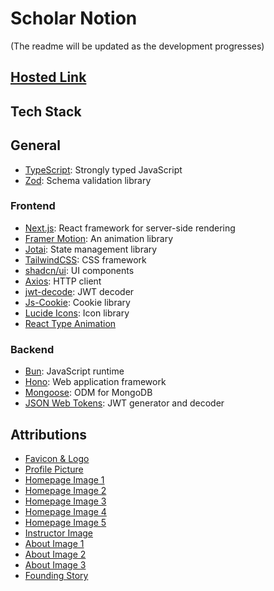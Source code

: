 # Scholar Notion

(The readme will be updated as the development progresses)

## [Hosted Link](https://scholar-notion.vercel.app/)

## Tech Stack

## General

-  [TypeScript](https://www.typescriptlang.org/): Strongly typed JavaScript
-  [Zod](https://zod.dev/): Schema validation library

### Frontend

-  [Next.js](https://nextjs.org/): React framework for server-side rendering
-  [Framer Motion](https://www.framer.com/motion/): An animation library
-  [Jotai](https://jotai.org/): State management library
-  [TailwindCSS](https://tailwindcss.com/): CSS framework
-  [shadcn/ui](https://ui.shadcn.com/): UI components
-  [Axios](https://axios-http.com/): HTTP client
-  [jwt-decode](https://www.npmjs.com/package/jwt-decode): JWT decoder
-  [Js-Cookie](https://www.npmjs.com/package/js-cookie): Cookie library
-  [Lucide Icons](https://lucide.dev/): Icon library
-  [React Type Animation](https://www.npmjs.com/package/react-type-animation)

### Backend

-  [Bun](https://bun.sh/): JavaScript runtime
-  [Hono](https://hono.dev/): Web application framework
-  [Mongoose](https://mongoosejs.com/): ODM for MongoDB
-  [JSON Web Tokens](https://www.npmjs.com/package/jsonwebtoken): JWT generator and decoder

## Attributions

-  [Favicon & Logo](https://www.flaticon.com/free-icon/letter-s_6229486?term=s&page=1&position=33&origin=search&related_id=6229486)
-  [Profile Picture](https://www.flaticon.com/free-icon/graduation-hat_4831234?term=scholar&page=1&position=3&origin=search&related_id=4831234)
-  [Homepage Image 1](https://unsplash.com/photos/person-using-laptop-computers-9SoCnyQmkzI)
-  [Homepage Image 2](https://unsplash.com/photos/black-flat-screen-computer-monitor-SyvsTmuuZyM)
-  [Homepage Image 3](https://unsplash.com/photos/woman-in-black-and-white-jacket-sitting-in-front-of-computer-monitor-iQqRM0XJvn8)
-  [Homepage Image 4](https://unsplash.com/photos/black-flat-screen-computer-monitor-W-LQbAUhE64)
-  [Homepage Image 5](https://unsplash.com/photos/man-sitting-facing-monitor-k_T9Zj3SE8k)
-  [Instructor Image](https://unsplash.com/photos/a-group-of-people-in-a-room-with-a-projector-screen-1-aA2Fadydc)
-  [About Image 1](https://unsplash.com/photos/woman-in-black-and-white-shirt-writing-on-white-paper-ddwbTn5HDdQ)
-  [About Image 2](https://unsplash.com/photos/man-wearing-headphones-while-sitting-on-chair-in-front-of-macbook-4-EeTnaC1S4)
-  [About Image 3](https://unsplash.com/photos/three-people-sitting-in-front-of-table-laughing-together-g1Kr4Ozfoac)
-  [Founding Story](https://unsplash.com/photos/ray-of-light-near-body-of-water--p-KCm6xB9I)
